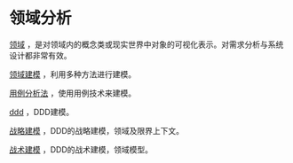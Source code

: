 # 领域分析

 [领域](domain_concept.md) ，是对领域内的概念类或现实世界中对象的可视化表示。对需求分析与系统设计都非常有效。

 [领域建模](ddd_modeling.md) ，利用多种方法进行建模。

 [用例分析法](domain_user_case.md) ，使用用例技术来建模。

 [ddd](ddd.md) ，DDD建模。

 [战略建模](ddd_context_domain.md) ，DDD的战略建模，领域及限界上下文。

 [战术建模](ddd_domain_model.md) ，DDD的战术建模，领域模型。





